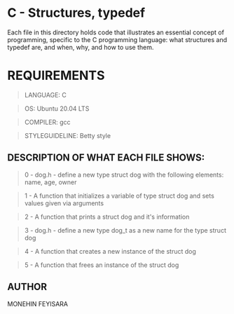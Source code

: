 # C - Structures, typedef

Each file in this directory holds code that illustrates an essential concept of programming, specific to the C programming language: what structures and typedef are, and when, why, and how to use them.

# REQUIREMENTS

> LANGUAGE: C

> OS: Ubuntu 20.04 LTS

> COMPILER: gcc

> STYLEGUIDELINE: Betty style

## DESCRIPTION OF WHAT EACH FILE SHOWS:

> 0 - dog.h - define a new type struct dog with the following elements: name, age, owner

> 1 - A function that initializes a variable of type struct dog and sets values given via arguments

> 2 - A function that prints a struct dog and it's information

> 3 - dog.h - define a new type dog_t as a new name for the type struct dog

> 4 - A function that creates a new instance of the struct dog

> 5 - A function that frees an instance of the struct dog


## AUTHOR
MONEHIN FEYISARA 
